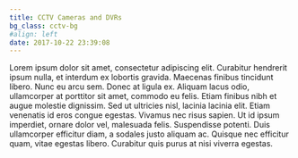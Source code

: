 ```yaml
---
title: CCTV Cameras and DVRs
bg_class: cctv-bg
#align: left
date: 2017-10-22 23:39:08
---
```

Lorem ipsum dolor sit amet, consectetur adipiscing elit. Curabitur hendrerit ipsum nulla, et interdum ex lobortis gravida. Maecenas finibus tincidunt libero. Nunc eu arcu sem. Donec at ligula ex. Aliquam lacus odio, ullamcorper at porttitor sit amet, commodo eu felis. Etiam finibus nibh et augue molestie dignissim. Sed ut ultricies nisl, lacinia lacinia elit. Etiam venenatis id eros congue egestas. Vivamus nec risus sapien. Ut id ipsum imperdiet, ornare dolor vel, malesuada felis. Suspendisse potenti. Duis ullamcorper efficitur diam, a sodales justo aliquam ac. Quisque nec efficitur quam, vitae egestas libero. Curabitur quis purus at nisi viverra egestas.